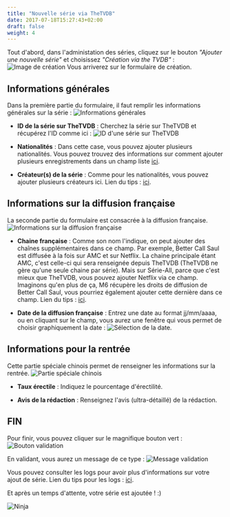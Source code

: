 ```yaml
---
title: "Nouvelle série via TheTVDB"
date: 2017-07-18T15:27:43+02:00
draft: false
weight: 4
---
```


Tout d'abord, dans l'administation des séries, cliquez sur le bouton _"Ajouter une nouvelle série"_ et choisissez _"Création via the TVDB"_ :
![Image de création](https://i.imgur.com/XE10M4X.png)
Vous arriverez sur le formulaire de création.

## Informations générales
Dans la première partie du formulaire, il faut remplir les informations générales sur la série :
![Informations générales](https://i.imgur.com/FpDLp2I.png)

* **ID de la série sur TheTVDB** : Cherchez la série sur TheTVDB et récupérez l'ID comme ici : ![ID d'une série sur TheTVDB](https://i.imgur.com/YaURYs3.png)

* **Nationalités** : Dans cette case, vous pouvez ajouter plusieurs nationalités. Vous pouvez trouvez des informations sur comment ajouter plusieurs enregistrements dans un champ liste [ici](/tips/dropdown).
 
* **Créateur(s) de la série** : Comme pour les nationalités, vous pouvez ajouter plusieurs créateurs ici. Lien du tips : [ici](/tips/dropdown).

## Informations sur la diffusion française
La seconde partie du formulaire est consacrée à la diffusion française.
![Informations sur la diffusion française](https://i.imgur.com/Xq4deUo.png)

* **Chaine française** : Comme son nom l'indique, on peut ajouter des chaînes supplémentaires dans ce champ. Par exemple, Better Call Saul est diffusée à la fois sur AMC et sur Netflix. La chaine principale étant AMC, c'est celle-ci qui sera renseignée depuis TheTVDB (TheTVDB ne gère qu'une seule chaine par série). Mais sur Série-All, parce que c'est mieux que TheTVDB, vous pouvez ajouter Netflix via ce champ. Imaginons qu'en plus de ça, M6 récupère les droits de diffusion de Better Call Saul, vous pourriez également ajouter cette dernière dans ce champ. Lien du tips : [ici](/tips/dropdown).

* **Date de la diffusion française** : Entrez une date au format jj/mm/aaaa, ou en cliquant sur le champ, vous aurez une fenêtre qui vous permet de choisir graphiquement la date : ![Sélection de la date](https://i.imgur.com/HSH42g3.png).

## Informations pour la rentrée
Cette partie spéciale chinois permet de renseigner les informations sur la rentrée.
![Partie spéciale chinois](https://i.imgur.com/urqfqAs.png)

* **Taux érectile** : Indiquez le pourcentage d'érectilité.

* **Avis de la rédaction** : Renseignez l'avis (ultra-détaillé) de la rédaction.

## FIN
Pour finir, vous pouvez cliquer sur le magnifique bouton vert :
![Bouton validation](https://i.imgur.com/GBSXxhT.png)

En validant, vous aurez un message de ce type : 
![Message validation](https://i.imgur.com/tVtkTs9.png)

Vous pouvez consulter les logs pour avoir plus d'informations sur votre ajout de série. Lien du tips pour les logs : [ici](/tips/logs).

Et après un temps d'attente, votre série est ajoutée ! :)

![Ninja](https://media.giphy.com/media/26h0oZIGGOFZdZj4Q/giphy.gif)